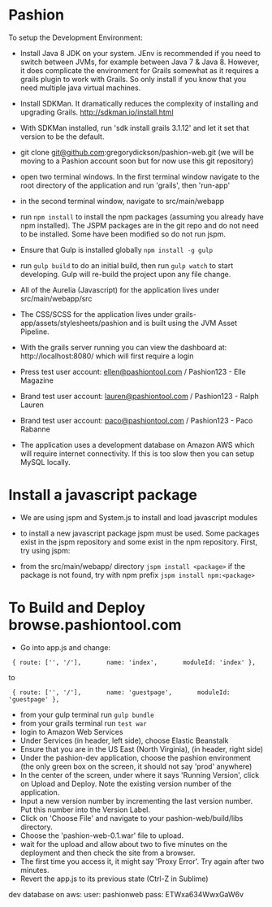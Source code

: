 # Pashion 

To setup the Development Environment:

* Install Java 8 JDK on your system. JEnv is recommended if you need to switch between JVMs, for example between Java 7 & Java 8. However, it does complicate the environment for Grails somewhat as it requires a grails plugin to work with Grails. So only install if you know that you need multiple java virtual machines.

* Install SDKMan. It dramatically reduces the complexity of installing and upgrading Grails. http://sdkman.io/install.html

* With SDKMan installed, run 'sdk install grails 3.1.12' and let it set that version to be the default.

* git clone git@github.com:gregorydickson/pashion-web.git  (we will be moving to a Pashion account soon but for now use this git repository)

* open two terminal windows. In the first terminal window navigate to the root directory of the application and run 'grails', then 'run-app'

* in the second terminal window, navigate to src/main/webapp 

* run `npm install` to install the npm packages (assuming you already have npm installed). The JSPM packages are in the git repo and do not need to be installed. Some have been modified so do not run jspm.

* Ensure that Gulp is installed globally `npm install -g gulp`

* run `gulp build` to do an initial build, then run `gulp watch` to start developing. Gulp will re-build the project upon any file change.

* All of the Aurelia (Javascript) for the application lives under src/main/webapp/src

* The CSS/SCSS for the application lives under grails-app/assets/stylesheets/pashion and is built using the JVM Asset Pipeline.

* With the grails server running you can view the dashboard at: http://localhost:8080/ which will first require a login

* Press test user account: ellen@pashiontool.com / Pashion123 - Elle Magazine

* Brand test user account:  lauren@pashiontool.com / Pashion123 - Ralph Lauren

* Brand test user account: paco@pashiontool.com / Pashion123 - Paco Rabanne

* The application uses a development database on Amazon AWS which will require internet connectivity. If this is too slow then you can setup MySQL locally.

# Install a javascript package

* We are using jspm and System.js to install and load javascript modules

* to install a new javascript package jspm must be used. Some packages exist in the jspm repository and some exist in the npm repository. First, try using jspm:

- from the src/main/webapp/ directory `jspm install <package>` if the package is not found, try with npm prefix `jspm install npm:<package>`



# To Build and Deploy browse.pashiontool.com

* Go into app.js and change:
```
 { route: ['', '/'],       name: 'index',       moduleId: 'index' },
```
  to
```
 { route: ['', '/'],       name: 'guestpage',       moduleId: 'guestpage' },
```
* from your gulp terminal run `gulp bundle`
* from your grails terminal run `test war`
* login to Amazon Web Services
* Under Services (in header, left side), choose Elastic Beanstalk
* Ensure that you are in the US East (North Virginia), (in header, right side)
* Under the pashion-dev application, choose the pashion environment (the only green box on the screen, it should not say 'prod' anywhere)
* In the center of the screen, under where it says 'Running Version', click on Upload and Deploy. Note the existing version number of the application.
* Input a new version number by incrementing the last version number. Put this number into the Version Label.
* Click on 'Choose File' and navigate to your pashion-web/build/libs directory.
* Choose the 'pashion-web-0.1.war' file to upload.
* wait for the upload and allow about two to five minutes on the deployment and then check the site from a browser.
* The first time you access it, it might say 'Proxy Error'. Try again after two minutes.
* Revert the app.js to its previous state (Ctrl-Z in Sublime)


dev database on aws:
user: pashionweb
pass: ETWxa634WwxGaW6v
